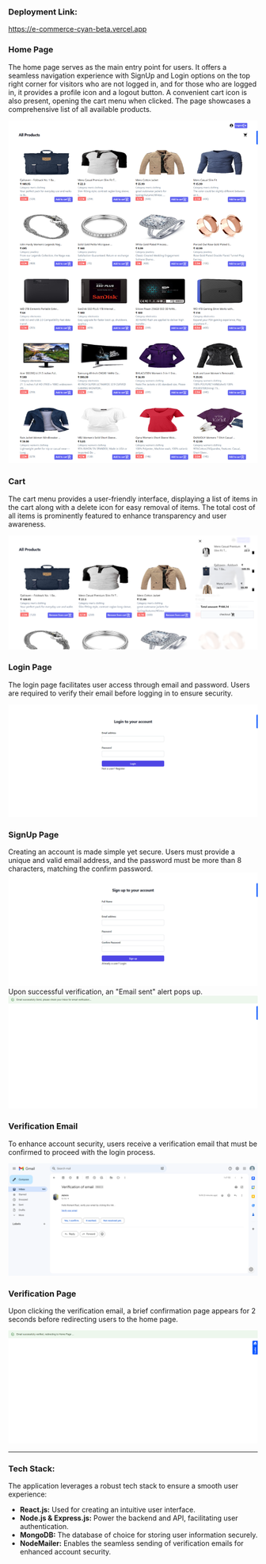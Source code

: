 ### Deployment Link:
https://e-commerce-cyan-beta.vercel.app

### Home Page
The home page serves as the main entry point for users. It offers a seamless navigation experience with SignUp and Login options on the top right corner for visitors who are not logged in, and for those who are logged in, it provides a profile icon and a logout button. A convenient cart icon is also present, opening the cart menu when clicked. The page showcases a comprehensive list of all available products.

![Home Page](client/src/assets/homepage1.png)

### Cart
The cart menu provides a user-friendly interface, displaying a list of items in the cart along with a delete icon for easy removal of items. The total cost of all items is prominently featured to enhance transparency and user awareness.

![Cart](client/src/assets/cart.png)

### Login Page
The login page facilitates user access through email and password. Users are required to verify their email before logging in to ensure security.

![Login](client/src/assets/login.png)

### SignUp Page
Creating an account is made simple yet secure. Users must provide a unique and valid email address, and the password must be more than 8 characters, matching the confirm password.
![SignUp](client/src/assets/signup.png)
Upon successful verification, an "Email sent" alert pops up.
![SignUp2](client/src//assets/signup2.png)

### Verification Email
To enhance account security, users receive a verification email that must be confirmed to proceed with the login process.

![Verification Mail](client/src/assets/verificationMail.png)

### Verification Page
Upon clicking the verification email, a brief confirmation page appears for 2 seconds before redirecting users to the home page.

![Verification Page](client/src/assets/redirectionPage.png)

<hr>

### Tech Stack:
The application leverages a robust tech stack to ensure a smooth user experience:
- **React.js:** Used for creating an intuitive user interface.
- **Node.js & Express.js:** Power the backend and API, facilitating user authentication.
- **MongoDB:** The database of choice for storing user information securely.
- **NodeMailer:** Enables the seamless sending of verification emails for enhanced account security.
